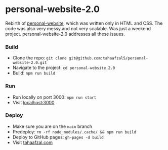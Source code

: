 # personal-website-2.0

Rebirth of [personal-website](https://github.com/tahaafzal5/personal-website), which was written only in HTML and CSS. The code was also very messy and not very scalable. Was just a weekend project. personal-website-2.0 addresses all these issues.

### Build
- Clone the repo: `git clone git@github.com:tahaafzal5/personal-website-2.0.git`
- Navigate to the project: `cd personal-website.2.0`
- Build: `npm run build`

### Run
- Run locally on port 3000: `npm run start`
- Visit [localhost:3000](localhost:3000)

### Deploy
- Make sure you are on the `main` branch
- Predeploy: `rm -rf node_modules/.cache/ && npm run build`
- Deploy to GitHub pages: `gh-pages -d build`
- Visit [tahaafzal.com](tahaafzal.com)
